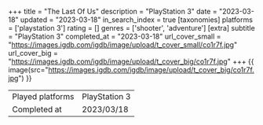+++
title = "The Last Of Us"
description = "PlayStation 3"
date = "2023-03-18"
updated = "2023-03-18"
in_search_index = true
[taxonomies]
platforms = ['playstation 3']
rating = []
genres = ['shooter', 'adventure']
[extra]
subtitle = "PlayStation 3"
completed_at = "2023-03-18"
url_cover_small = "https://images.igdb.com/igdb/image/upload/t_cover_small/co1r7f.jpg"
url_cover_big = "https://images.igdb.com/igdb/image/upload/t_cover_big/co1r7f.jpg"
+++
{{ image(src="https://images.igdb.com/igdb/image/upload/t_cover_big/co1r7f.jpg") }}

|              |            |
| ------------ | ---------- |
| Played platforms    | PlayStation 3 |
| Completed at | 2023/03/18 |


